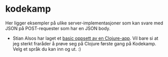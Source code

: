 # kodekamp
Her ligger eksempler på ulike server-implementasjoner som kan svare med JSON på POST-requester som har en JSON body.

- Stian Alsos har laget et [basic oppsett av en Clojure-app](https://github.com/stiancor/clj-app-template). Vil bare si at jeg sterkt fraråder å prøve seg på Clojure første gang på Kodekamp. Velg et språk du kan inn og ut. :)
